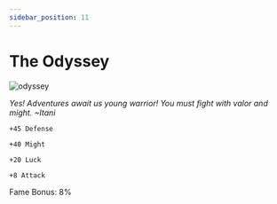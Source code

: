 ```yaml
---
sidebar_position: 11
---
```


# The Odyssey

![odyssey](https://vwiki.valorserver.com/api/item/picture/the%20odyssey)

<i>Yes! Adventures await us young warrior! You must fight with valor and might. ~Itani</i>

    +45 Defense
    
    +40 Might
    
    +20 Luck
    
    +8 Attack
    
Fame Bonus: 8%

